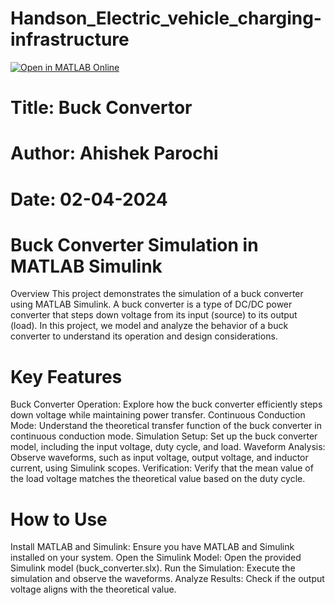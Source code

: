 # Handson_Electric_vehicle_charging-infrastructure
[![Open in MATLAB Online](https://www.mathworks.com/images/responsive/global/open-in-matlab-online.svg)](https://matlab.mathworks.com/open/github/v1?repo=Aabhishek23/Handson_Electric_vehicle_charging-infrastructure)


# Title: Buck Convertor
# Author: Ahishek Parochi
# Date: 02-04-2024




# Buck Converter Simulation in MATLAB Simulink
Overview
This project demonstrates the simulation of a buck converter using MATLAB Simulink. A buck converter is a type of DC/DC power converter that steps down voltage from its input (source) to its output (load). In this project, we model and analyze the behavior of a buck converter to understand its operation and design considerations.

# Key Features
Buck Converter Operation: Explore how the buck converter efficiently steps down voltage while maintaining power transfer.
Continuous Conduction Mode: Understand the theoretical transfer function of the buck converter in continuous conduction mode.
Simulation Setup: Set up the buck converter model, including the input voltage, duty cycle, and load.
Waveform Analysis: Observe waveforms, such as input voltage, output voltage, and inductor current, using Simulink scopes.
Verification: Verify that the mean value of the load voltage matches the theoretical value based on the duty cycle.

# How to Use
Install MATLAB and Simulink: Ensure you have MATLAB and Simulink installed on your system.
Open the Simulink Model: Open the provided Simulink model (buck_converter.slx).
Run the Simulation: Execute the simulation and observe the waveforms.
Analyze Results: Check if the output voltage aligns with the theoretical value.








